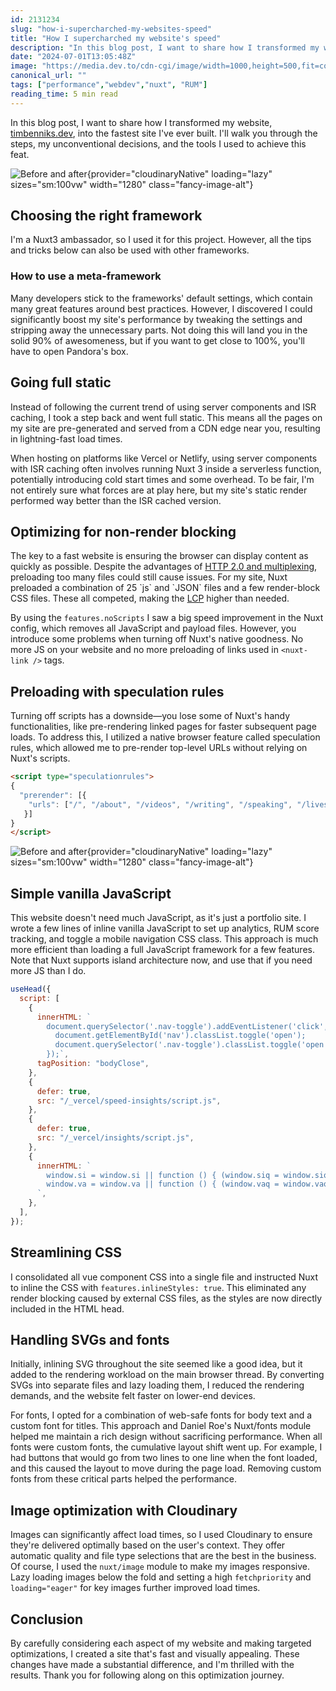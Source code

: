 ```yaml
---
id: 2131234
slug: "how-i-supercharched-my-websites-speed"
title: "How I supercharched my website's speed"
description: "In this blog post, I want to share how I transformed my website into the fastest site I've ever built. I'll walk you through the steps, my unconventional decisions, and the tools I used to achieve this feat."
date: "2024-07-01T13:05:48Z"
image: "https://media.dev.to/cdn-cgi/image/width=1000,height=500,fit=cover,gravity=auto,format=auto/https://res.cloudinary.com/dwfcofnrd/image/upload/v1719837465/website/fast-website-poster.jpg"
canonical_url: ""
tags: ["performance","webdev","nuxt", "RUM"]
reading_time: 5 min read
---
```


In this blog post, I want to share how I transformed my website, [timbenniks.dev](https://timbenniks.dev), into the fastest site I've ever built. I'll walk you through the steps, my unconventional decisions, and the tools I used to achieve this feat.

![Before and after](/website/performance-before-after-1.jpg){provider="cloudinaryNative" loading="lazy" sizes="sm:100vw" width="1280" class="fancy-image-alt"}

## Choosing the right framework

I'm a Nuxt3 ambassador, so I used it for this project. However, all the tips and tricks below can also be used with other frameworks.

### How to use a meta-framework

Many developers stick to the frameworks' default settings, which contain many great features around best practices. However, I discovered I could significantly boost my site's performance by tweaking the settings and stripping away the unnecessary parts. Not doing this will land you in the solid 90% of awesomeness, but if you want to get close to 100%, you'll have to open Pandora's box.

## Going full static

Instead of following the current trend of using server components and ISR caching, I took a step back and went full static. This means all the pages on my site are pre-generated and served from a CDN edge near you, resulting in lightning-fast load times.

When hosting on platforms like Vercel or Netlify, using server components with ISR caching often involves running Nuxt 3 inside a serverless function, potentially introducing cold start times and some overhead. To be fair, I'm not entirely sure what forces are at play here, but my site's static render performed way better than the ISR cached version.

## Optimizing for non-render blocking

The key to a fast website is ensuring the browser can display content as quickly as possible. Despite the advantages of [HTTP 2.0 and multiplexing](https://www.youtube.com/watch?v=f5F7N2kc7hQ), preloading too many files could still cause issues. For my site, Nuxt preloaded a combination of 25 \`js\` and \`JSON\` files and a few render-block CSS files. These all competed, making the [LCP](https://web.dev/articles/optimize-lcp) higher than needed.

By using the `features.noScripts` I saw a big speed improvement in the Nuxt config, which removes all JavaScript and payload files. However, you introduce some problems when turning off Nuxt's native goodness. No more JS on your website and no more preloading of links used in `<nuxt-link />` tags.

## Preloading with speculation rules

Turning off scripts has a downside—you lose some of Nuxt's handy functionalities, like pre-rendering linked pages for faster subsequent page loads. To address this, I utilized a native browser feature called speculation rules, which allowed me to pre-render top-level URLs without relying on Nuxt's scripts.

```html
<script type="speculationrules">
{
  "prerender": [{
    "urls": ["/", "/about", "/videos", "/writing", "/speaking", "/livestreams", "/presskit", "/alive-and-kicking", "/uses"]
   }]
}
</script>
```

![Before and after](/website/preload-before-after.jpg){provider="cloudinaryNative" loading="lazy" sizes="sm:100vw" width="1280" class="fancy-image-alt"}

## Simple vanilla JavaScript

This website doesn't need much JavaScript, as it's just a portfolio site. I wrote a few lines of inline vanilla JavaScript to set up analytics, RUM score tracking, and toggle a mobile navigation CSS class. This approach is much more efficient than loading a full JavaScript framework for a few features. Note that Nuxt supports island architecture now, and use that if you need more JS than I do.

```js
useHead({
  script: [
    {
      innerHTML: `
        document.querySelector('.nav-toggle').addEventListener('click', ()=> {
          document.getElementById('nav').classList.toggle('open');
          document.querySelector('.nav-toggle').classList.toggle('open');
        });`,
      tagPosition: "bodyClose",
    },
    {
      defer: true,
      src: "/_vercel/speed-insights/script.js",
    },
    {
      defer: true,
      src: "/_vercel/insights/script.js",
    },
    {
      innerHTML: `
        window.si = window.si || function () { (window.siq = window.siq || []).push(arguments); };
        window.va = window.va || function () { (window.vaq = window.vaq || []).push(arguments); };
      `,
    },
  ],
});
```

## Streamlining CSS

I consolidated all vue component CSS into a single file and instructed Nuxt to inline the CSS with `features.inlineStyles: true`. This eliminated any render blocking caused by external CSS files, as the styles are now directly included in the HTML head.

## Handling SVGs and fonts

Initially, inlining SVG throughout the site seemed like a good idea, but it added to the rendering workload on the main browser thread. By converting SVGs into separate files and lazy loading them, I reduced the rendering demands, and the website felt faster on lower-end devices.

For fonts, I opted for a combination of web-safe fonts for body text and a custom font for titles. This approach and Daniel Roe's Nuxt/fonts module helped me maintain a rich design without sacrificing performance. When all fonts were custom fonts, the cumulative layout shift went up. For example, I had buttons that would go from two lines to one line when the font loaded, and this caused the layout to move during the page load. Removing custom fonts from these critical parts helped the performance.

## Image optimization with Cloudinary

Images can significantly affect load times, so I used Cloudinary to ensure they're delivered optimally based on the user's context. They offer automatic quality and file type selections that are the best in the business. Of course, I used the `nuxt/image` module to make my images responsive. Lazy loading images below the fold and setting a high `fetchpriority` and `loading="eager"` for key images further improved load times.

## Conclusion

By carefully considering each aspect of my website and making targeted optimizations, I created a site that's fast and visually appealing. These changes have made a substantial difference, and I'm thrilled with the results. Thank you for following along on this optimization journey.